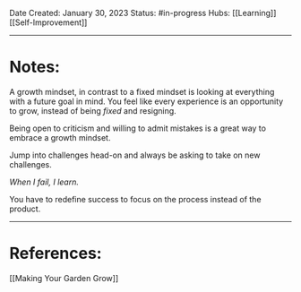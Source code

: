 Date Created: January 30, 2023
Status: #in-progress 
Hubs: [[Learning]] [[Self-Improvement]]

--- 
# Notes:

A growth mindset, in contrast to a fixed mindset is looking at everything with a future goal in mind. You feel like every experience is an opportunity to grow, instead of being *fixed* and resigning.

Being open to criticism and willing to admit mistakes is a great way to embrace a growth mindset.

Jump into challenges head-on and always be asking to take on new challenges.

*When I fail, I learn.*

You have to redefine success to focus on the process instead of the product.

---
# References:

[[Making Your Garden Grow]]